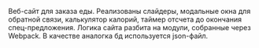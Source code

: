 Веб-сайт для заказа еды. Реализованы слайдеры, модальные окна для обратной связи, калькулятор калорий, таймер отсчета до окончания спец-предложения. 
Логика сайта разбита на модули, собранные через Webpack. В качестве аналогка бд используется json-файл. 
